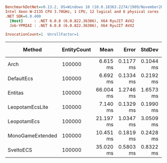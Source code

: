 ``` ini

BenchmarkDotNet=v0.13.2, OS=Windows 10 (10.0.18363.2274/1909/November2019Update/19H2)
Intel Xeon W-2135 CPU 3.70GHz, 1 CPU, 12 logical and 6 physical cores
.NET SDK=6.0.400
  [Host]     : .NET 6.0.8 (6.0.822.36306), X64 RyuJIT AVX2
  Job-YPMIAI : .NET 6.0.8 (6.0.822.36306), X64 RyuJIT AVX2

InvocationCount=1  UnrollFactor=1  

```
|           Method | EntityCount |      Mean |     Error |    StdDev | Ratio | RatioSD | CacheMisses/Op |      Gen0 |      Gen1 |      Gen2 |   Allocated | Alloc Ratio |
|----------------- |------------ |----------:|----------:|----------:|------:|--------:|---------------:|----------:|----------:|----------:|------------:|------------:|
|             Arch |      100000 |  6.615 ms | 0.1177 ms | 0.1044 ms |  0.98 |    0.04 |        114,210 | 1000.0000 | 1000.0000 | 1000.0000 |  9740.05 KB |       0.860 |
|       DefaultEcs |      100000 |  6.692 ms | 0.1334 ms | 0.2192 ms |  1.00 |    0.00 |        182,895 | 2000.0000 | 2000.0000 | 2000.0000 | 11319.75 KB |       1.000 |
|          Entitas |      100000 | 66.004 ms | 1.2746 ms | 1.6573 ms |  9.83 |    0.41 |      2,843,882 | 8000.0000 | 3000.0000 | 1000.0000 | 54334.26 KB |       4.800 |
|  LeopotamEcsLite |      100000 |  7.140 ms | 0.1329 ms | 0.1990 ms |  1.07 |    0.05 |         86,280 | 2000.0000 | 2000.0000 | 2000.0000 |  8170.29 KB |       0.722 |
|      LeopotamEcs |      100000 | 21.197 ms | 1.0347 ms | 3.0509 ms |  3.07 |    0.65 |        423,363 | 2000.0000 | 1000.0000 | 1000.0000 | 13684.04 KB |       1.209 |
| MonoGameExtended |      100000 | 10.451 ms | 0.1819 ms | 0.2428 ms |  1.56 |    0.06 |        341,464 | 2000.0000 | 2000.0000 | 2000.0000 | 16408.29 KB |       1.450 |
|        SveltoECS |      100000 | 35.020 ms | 0.5803 ms | 0.8322 ms |  5.23 |    0.20 |        335,155 |         - |         - |         - |     1.23 KB |       0.000 |
